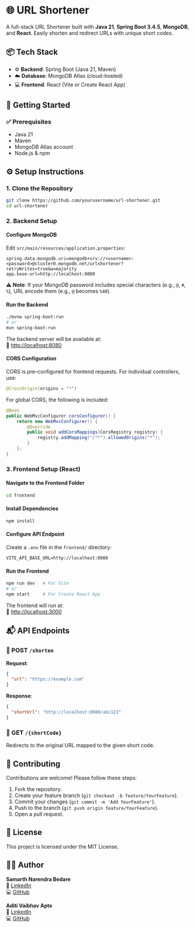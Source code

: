 # 🌐 URL Shortener

A full-stack URL Shortener built with **Java 21**, **Spring Boot 3.4.5**, **MongoDB**, and **React**. Easily shorten and redirect URLs with unique short codes.

## 📦 Tech Stack

- ⚙️ **Backend**: Spring Boot (Java 21, Maven)
- ☁️ **Database**: MongoDB Atlas (cloud-hosted)
- 💻 **Frontend**: React (Vite or Create React App)

## 🚀 Getting Started

### ✅ Prerequisites

- Java 21
- Maven
- MongoDB Atlas account
- Node.js & npm

## ⚙️ Setup Instructions

### 1. Clone the Repository

```bash
git clone https://github.com/yourusername/url-shortener.git
cd url-shortener
```

### 2. Backend Setup

#### Configure MongoDB
Edit `src/main/resources/application.properties`:

```properties
spring.data.mongodb.uri=mongodb+srv://<username>:<password>@cluster0.mongodb.net/urlshortener?retryWrites=true&w=majority
app.base-url=http://localhost:8080
```

⚠️ **Note**: If your MongoDB password includes special characters (e.g., `@`, `#`, `%`), URL encode them (e.g., `@` becomes `%40`).

#### Run the Backend
```bash
./mvnw spring-boot:run
# or
mvn spring-boot:run
```

The backend server will be available at:  
🔗 [http://localhost:8080](http://localhost:8080)

#### CORS Configuration
CORS is pre-configured for frontend requests. For individual controllers, use:

```java
@CrossOrigin(origins = "*")
```

For global CORS, the following is included:

```java
@Bean
public WebMvcConfigurer corsConfigurer() {
    return new WebMvcConfigurer() {
        @Override
        public void addCorsMappings(CorsRegistry registry) {
            registry.addMapping("/**").allowedOrigins("*");
        }
    };
}
```

### 3. Frontend Setup (React)

#### Navigate to the Frontend Folder
```bash
cd frontend
```

#### Install Dependencies
```bash
npm install
```

#### Configure API Endpoint
Create a `.env` file in the `frontend/` directory:

```env
VITE_API_BASE_URL=http://localhost:8080
```

#### Run the Frontend
```bash
npm run dev   # For Vite
# or
npm start     # For Create React App
```

The frontend will run at:  
🔗 [http://localhost:3000](http://localhost:3000)

## 📬 API Endpoints

### 🔹 POST `/shorten`
**Request**:
```json
{
  "url": "https://example.com"
}
```

**Response**:
```json
{
  "shortUrl": "http://localhost:8080/abc123"
}
```

### 🔹 GET `/{shortCode}`
Redirects to the original URL mapped to the given short code.

## 🤝 Contributing

Contributions are welcome! Please follow these steps:
1. Fork the repository.
2. Create your feature branch (`git checkout -b feature/YourFeature`).
3. Commit your changes (`git commit -m 'Add YourFeature'`).
4. Push to the branch (`git push origin feature/YourFeature`).
5. Open a pull request.

## 📄 License

This project is licensed under the MIT License.

## 👨‍💻 Author

**Samarth Narendra Bedare**  
🔗 [LinkedIn](https://linkedin.com/in/yourusername)  
💻 [GitHub](https://github.com/yourusername)

**Aditi Vaibhav Apte**  
🔗 [LinkedIn](https://linkedin.com/in/aditiapte15)  
💻 [GitHub](https://github.com/aditiapte15)